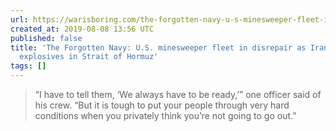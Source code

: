 ```yaml
---
url: https://warisboring.com/the-forgotten-navy-u-s-minesweeper-fleet-in-disrepair-as-iran-drops-more-explosives-in-strait-of-hormuz/
created_at: 2019-08-08 13:56 UTC
published: false
title: 'The Forgotten Navy: U.S. minesweeper fleet in disrepair as Iran drops more
  explosives in Strait of Hormuz'
tags: []
---
```


> “I have to tell them, ‘We always have to be ready,’” one officer said of his crew. “But it is tough to put your people through very hard conditions when you privately think you’re not going to go out.”

